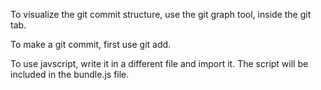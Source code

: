 To visualize the git commit structure, use the git graph tool, inside the git tab.

To make a git commit, first use git add.

To use javscript, write it in a different file and import it. The script will be included in the bundle.js file.